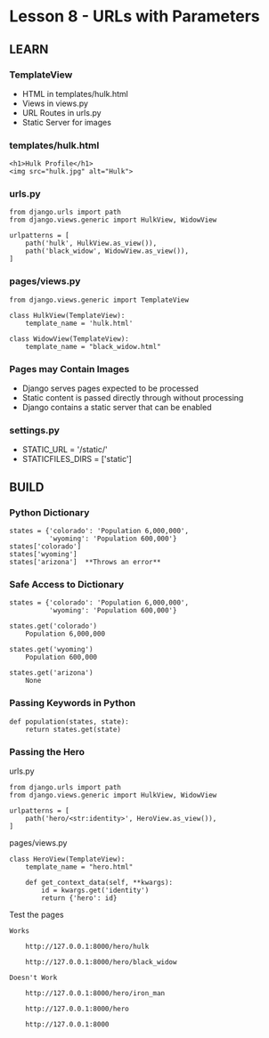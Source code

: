 # Lesson 8 - URLs with Parameters


## LEARN

### TemplateView
* HTML in templates/hulk.html
* Views in views.py
* URL Routes in urls.py
* Static Server for images


### templates/hulk.html

    <h1>Hulk Profile</h1>
    <img src="hulk.jpg" alt="Hulk">
  

### urls.py

    from django.urls import path
    from django.views.generic import HulkView, WidowView
    
    urlpatterns = [
        path('hulk', HulkView.as_view()),
        path('black_widow', WidowView.as_view()),
    ]

### pages/views.py

    from django.views.generic import TemplateView
    
    class HulkView(TemplateView):
        template_name = 'hulk.html'

    class WidowView(TemplateView):
        template_name = "black_widow.html"
        

### Pages may Contain Images
* Django serves pages expected to be processed
* Static content is passed directly through without processing
* Django contains a static server that can be enabled


### settings.py
* STATIC_URL = '/static/'
* STATICFILES_DIRS = ['static']



## BUILD

### Python Dictionary

    states = {'colorado': 'Population 6,000,000',
              'wyoming': 'Population 600,000'}
    states['colorado']
    states['wyoming']
    states['arizona']  **Throws an error**

    
### Safe Access to Dictionary
     
    states = {'colorado': 'Population 6,000,000',
              'wyoming': 'Population 600,000'}
              
    states.get('colorado')
        Population 6,000,000
        
    states.get('wyoming')
        Population 600,000
        
    states.get('arizona')
        None

    
###  Passing Keywords in Python

    def population(states, state):
        return states.get(state)


###  Passing the Hero

urls.py

    from django.urls import path
    from django.views.generic import HulkView, WidowView
    
    urlpatterns = [
        path('hero/<str:identity>', HeroView.as_view()),
    ]

pages/views.py

    class HeroView(TemplateView):
        template_name = "hero.html"
        
        def get_context_data(self, **kwargs):
            id = kwargs.get('identity')
            return {'hero': id}
            
            
Test the pages

    Works
    
        http://127.0.0.1:8000/hero/hulk
        
        http://127.0.0.1:8000/hero/black_widow
        
    Doesn't Work
        
        http://127.0.0.1:8000/hero/iron_man
        
        http://127.0.0.1:8000/hero
        
        http://127.0.0.1:8000
        

